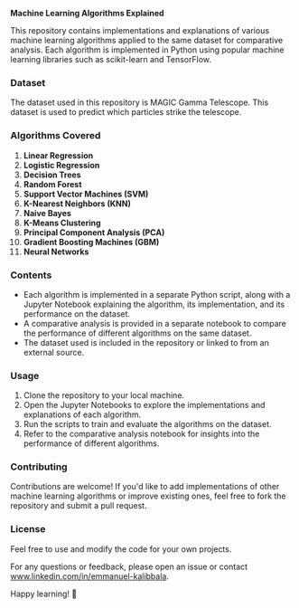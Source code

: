 **Machine Learning Algorithms Explained**

This repository contains implementations and explanations of various machine learning algorithms applied to the same dataset for comparative analysis. Each algorithm is implemented in Python using popular machine learning libraries such as scikit-learn and TensorFlow. 

### Dataset
The dataset used in this repository is MAGIC Gamma Telescope. This dataset is used to predict which particles strike the telescope.

### Algorithms Covered
1. **Linear Regression**
2. **Logistic Regression**
3. **Decision Trees**
4. **Random Forest**
5. **Support Vector Machines (SVM)**
6. **K-Nearest Neighbors (KNN)**
7. **Naive Bayes**
8. **K-Means Clustering**
9. **Principal Component Analysis (PCA)**
10. **Gradient Boosting Machines (GBM)**
11. **Neural Networks**

### Contents
- Each algorithm is implemented in a separate Python script, along with a Jupyter Notebook explaining the algorithm, its implementation, and its performance on the dataset.
- A comparative analysis is provided in a separate notebook to compare the performance of different algorithms on the same dataset.
- The dataset used is included in the repository or linked to from an external source.

### Usage
1. Clone the repository to your local machine.
2. Open the Jupyter Notebooks to explore the implementations and explanations of each algorithm.
3. Run the scripts to train and evaluate the algorithms on the dataset.
4. Refer to the comparative analysis notebook for insights into the performance of different algorithms.

### Contributing
Contributions are welcome! If you'd like to add implementations of other machine learning algorithms or improve existing ones, feel free to fork the repository and submit a pull request.

### License
Feel free to use and modify the code for your own projects.

For any questions or feedback, please open an issue or contact www.linkedin.com/in/emmanuel-kalibbala. 

Happy learning! 🚀
